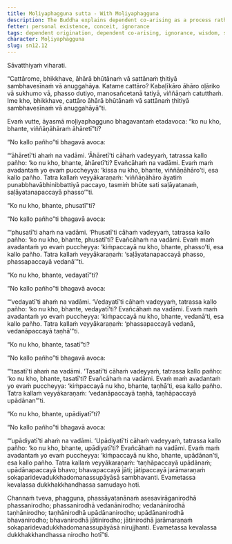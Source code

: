 ```yaml
---
title: Moḷiyaphagguna sutta - With Moḷiyaphagguna
description: The Buddha explains dependent co-arising as a process rather than an agentive sequence.
fetter: personal existence, conceit, ignorance
tags: dependent origination, dependent co-arising, ignorance, wisdom, suffering, ignorance, volitional formations, consciousness, name and form, six sense bases, contact, sensation, feeling, craving, clinging, existence, birth, aging and death, nourishment, nutriment, food, mental volition, sn, sn12-21, sn12
character: Moḷiyaphagguna
slug: sn12.12
---
```


Sāvatthiyaṁ viharati.

“Cattārome, bhikkhave, āhārā bhūtānaṁ vā sattānaṁ ṭhitiyā sambhavesīnaṁ vā anuggahāya. Katame cattāro? Kabaḷīkāro āhāro oḷāriko vā sukhumo vā, phasso dutiyo, manosañcetanā tatiyā, viññāṇaṁ catutthaṁ. Ime kho, bhikkhave, cattāro āhārā bhūtānaṁ vā sattānaṁ ṭhitiyā sambhavesīnaṁ vā anuggahāyā”ti.

Evaṁ vutte, āyasmā moḷiyaphagguno bhagavantaṁ etadavoca: “ko nu kho, bhante, viññāṇāhāraṁ āhāretī”ti?

“No kallo pañho”ti bhagavā avoca:

“‘āhāretī’ti ahaṁ na vadāmi. ‘Āhāretī’ti cāhaṁ vadeyyaṁ, tatrassa kallo pañho: ‘ko nu kho, bhante, āhāretī’ti? Evañcāhaṁ na vadāmi. Evaṁ maṁ avadantaṁ yo evaṁ puccheyya: ‘kissa nu kho, bhante, viññāṇāhāro’ti, esa kallo pañho. Tatra kallaṁ veyyākaraṇaṁ: ‘viññāṇāhāro āyatiṁ punabbhavābhinibbattiyā paccayo, tasmiṁ bhūte sati saḷāyatanaṁ, saḷāyatanapaccayā phasso’”ti.

“Ko nu kho, bhante, phusatī”ti?

“No kallo pañho”ti bhagavā avoca:

“‘phusatī’ti ahaṁ na vadāmi. ‘Phusatī’ti cāhaṁ vadeyyaṁ, tatrassa kallo pañho: ‘ko nu kho, bhante, phusatī’ti? Evañcāhaṁ na vadāmi. Evaṁ maṁ avadantaṁ yo evaṁ puccheyya: ‘kiṁpaccayā nu kho, bhante, phasso’ti, esa kallo pañho. Tatra kallaṁ veyyākaraṇaṁ: ‘saḷāyatanapaccayā phasso, phassapaccayā vedanā’”ti.

“Ko nu kho, bhante, vedayatī”ti?

“No kallo pañho”ti bhagavā avoca:

“‘vedayatī’ti ahaṁ na vadāmi. ‘Vedayatī’ti cāhaṁ vadeyyaṁ, tatrassa kallo pañho: ‘ko nu kho, bhante, vedayatī’ti? Evañcāhaṁ na vadāmi. Evaṁ maṁ avadantaṁ yo evaṁ puccheyya: ‘kiṁpaccayā nu kho, bhante, vedanā’ti, esa kallo pañho. Tatra kallaṁ veyyākaraṇaṁ: ‘phassapaccayā vedanā, vedanāpaccayā taṇhā’”ti.

“Ko nu kho, bhante, tasatī”ti?

“No kallo pañho”ti bhagavā avoca:

“‘tasatī’ti ahaṁ na vadāmi. ‘Tasatī’ti cāhaṁ vadeyyaṁ, tatrassa kallo pañho: ‘ko nu kho, bhante, tasatī’ti? Evañcāhaṁ na vadāmi. Evaṁ maṁ avadantaṁ yo evaṁ puccheyya: ‘kiṁpaccayā nu kho, bhante, taṇhā’ti, esa kallo pañho. Tatra kallaṁ veyyākaraṇaṁ: ‘vedanāpaccayā taṇhā, taṇhāpaccayā upādānan’”ti.

“Ko nu kho, bhante, upādiyatī”ti?

“No kallo pañho”ti bhagavā avoca:

“‘upādiyatī’ti ahaṁ na vadāmi. ‘Upādiyatī’ti cāhaṁ vadeyyaṁ, tatrassa kallo pañho: ‘ko nu kho, bhante, upādiyatī’ti? Evañcāhaṁ na vadāmi. Evaṁ maṁ avadantaṁ yo evaṁ puccheyya: ‘kiṁpaccayā nu kho, bhante, upādānan’ti, esa kallo pañho. Tatra kallaṁ veyyākaraṇaṁ: ‘taṇhāpaccayā upādānaṁ; upādānapaccayā bhavo; bhavapaccayā jāti; jātipaccayā jarāmaraṇaṁ sokaparidevadukkhadomanassupāyāsā sambhavanti. Evametassa kevalassa dukkhakkhandhassa samudayo hoti.

Channaṁ tveva, phagguna, phassāyatanānaṁ asesavirāganirodhā phassanirodho; phassanirodhā vedanānirodho; vedanānirodhā taṇhānirodho; taṇhānirodhā upādānanirodho; upādānanirodhā bhavanirodho; bhavanirodhā jātinirodho; jātinirodhā jarāmaraṇaṁ sokaparidevadukkhadomanassupāyāsā nirujjhanti. Evametassa kevalassa dukkhakkhandhassa nirodho hotī”ti.
